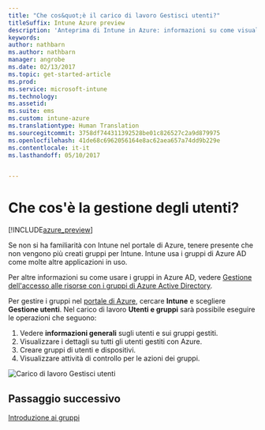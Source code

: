 ```yaml
---
title: "Che cos&quot;è il carico di lavoro Gestisci utenti?"
titleSuffix: Intune Azure preview
description: 'Anteprima di Intune in Azure: informazioni su come visualizzare e gestire gli utenti che usano Microsoft Intune e Azure.'
keywords: 
author: nathbarn
ms.author: nathbarn
manager: angrobe
ms.date: 02/13/2017
ms.topic: get-started-article
ms.prod: 
ms.service: microsoft-intune
ms.technology: 
ms.assetid: 
ms.suite: ems
ms.custom: intune-azure
ms.translationtype: Human Translation
ms.sourcegitcommit: 3758df744311392528be01c826527c2a9d879975
ms.openlocfilehash: 41de68c6962056164e8ac62aea657a74dd9b229e
ms.contentlocale: it-it
ms.lasthandoff: 05/10/2017


---
```


# <a name="what-is-user-management"></a>Che cos'è la gestione degli utenti?


[!INCLUDE[azure_preview](../includes/azure_preview.md)]

Se non si ha familiarità con Intune nel portale di Azure, tenere presente che non vengono più creati gruppi per Intune. Intune usa i gruppi di Azure AD come molte altre applicazioni in uso.

Per altre informazioni su come usare i gruppi in Azure AD, vedere [Gestione dell'accesso alle risorse con i gruppi di Azure Active Directory](https://docs.microsoft.com/azure/active-directory/active-directory-manage-groups).

Per gestire i gruppi nel [portale di Azure](https://portal.azure.com), cercare **Intune** e scegliere **Gestione utenti**. Nel carico di lavoro **Utenti e gruppi** sarà possibile eseguire le operazioni che seguono:

1. Vedere **informazioni generali** sugli utenti e sui gruppi gestiti.
2. Visualizzare i dettagli su tutti gli utenti gestiti con Azure.
3. Creare gruppi di utenti e dispositivi.
4. Visualizzare attività di controllo per le azioni dei gruppi.

![Carico di lavoro Gestisci utenti](./media/manage-users.png)


## <a name="next-step"></a>Passaggio successivo

[Introduzione ai gruppi](../manage-users/get-started-with-groups.md)

